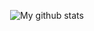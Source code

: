 <p align="center">
  <img align="center" src="https://github-readme-stats.vercel.app/api/top-langs/?username=juansedev&layout=compact&theme=vue&langs_count=6" alt="My github stats"/>
</p>